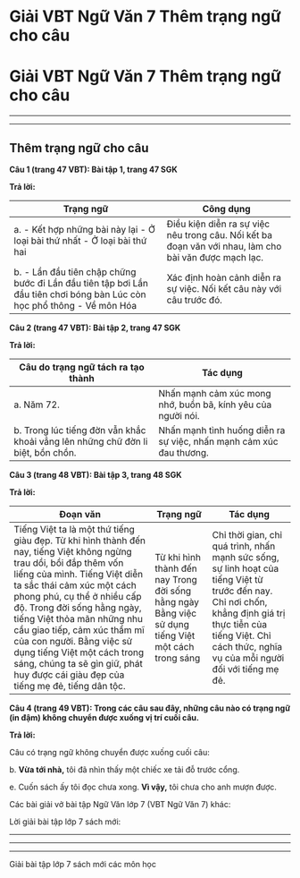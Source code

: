 # Giải VBT Ngữ Văn 7 Thêm trạng ngữ cho câu

# Giải VBT Ngữ Văn 7 Thêm trạng ngữ cho câu

* * *

* * *

## Thêm trạng ngữ cho câu

**Câu 1 (trang 47 VBT): Bài tập 1, trang 47 SGK**

**Trả lời:**

Trạng ngữ | Công dụng  
---|---  
a. - Kết hợp những bài này lại \- Ở loại bài thứ nhất \- Ở loại bài thứ hai | Điều kiện diễn ra sự việc nêu trong câu. Nối kết ba đoạn văn với nhau, làm cho bài văn được mạch lạc.   
b. - Lần đầu tiên chập chững bước đi Lần đầu tiên tập bơi Lần đầu tiên chơi bóng bàn Lúc còn học phổ thông \- Về môn Hóa | Xác định hoàn cảnh diễn ra sự việc.  Nối kết câu này với câu trước đó.   
  
**Câu 2 (trang 47 VBT): Bài tập 2, trang 47 SGK**

**Trả lời:**

Câu do trạng ngữ tách ra tạo thành | Tác dụng  
---|---  
a. Năm 72. | Nhấn mạnh cảm xúc mong nhớ, buồn bã, kính yêu của người nói.  
b. Trong lúc tiếng đờn vẫn khắc khoải vẳng lên những chữ đờn li biệt, bồn chồn. | Nhấn mạnh tình huống diễn ra sự việc, nhấn mạnh cảm xúc đau thương.  
  
**Câu 3 (trang 48 VBT): Bài tập 3, trang 48 SGK**

**Trả lời:**

Đoạn văn | Trạng ngữ | Tác dụng  
---|---|---  
Tiếng Việt ta là một thứ tiếng giàu đẹp. Từ khi hình thành đến nay, tiếng Việt không ngừng trau dồi, bồi đắp thêm vốn liếng của mình. Tiếng Việt diễn ta sắc thái cảm xúc một cách phong phú, cụ thể ở nhiều cấp độ. Trong đời sống hằng ngày, tiếng Việt thỏa mãn những nhu cầu giao tiếp, cảm xúc thẩm mĩ của con người. Bằng việc sử dụng tiếng Việt một cách trong sáng, chúng ta sẽ gìn giữ, phát huy được cái giàu đẹp của tiếng mẹ đẻ, tiếng dân tộc. | Từ khi hình thành đến nay Trong đời sống hằng ngày Bằng việc sử dụng tiếng Việt một cách trong sáng | Chỉ thời gian, chỉ quá trình, nhấn mạnh sức sống, sự linh hoạt của tiếng Việt từ trước đến nay. Chỉ nơi chốn, khẳng định giá trị thực tiễn của tiếng Việt. Chỉ cách thức, nghĩa vụ của mỗi người đối với tiếng mẹ đẻ.   
  
**Câu 4 (trang 49 VBT): Trong các câu sau đây, những câu nào có trạng ngữ (in đậm) không chuyển được xuống vị trí cuối câu.**

**Trả lời:**

Câu có trạng ngữ không chuyển được xuống cuối câu:

b. **Vừa tới nhà,** tôi đã nhìn thấy một chiếc xe tải đỗ trước cổng.

e. Cuốn sách ấy tôi đọc chưa xong. **Vì vậy,** tôi chưa cho anh mượn được. 

Các bài giải vở bài tập Ngữ Văn lớp 7 (VBT Ngữ Văn 7) khác:

Lời giải bài tập lớp 7 sách mới:

* * *

* * *

* * *

Giải bài tập lớp 7 sách mới các môn học
